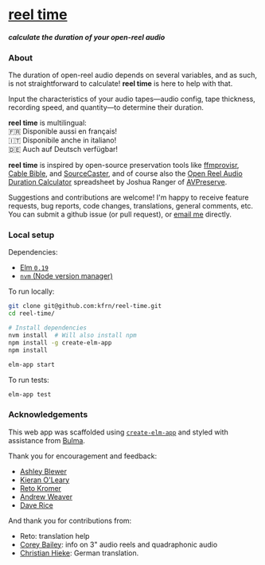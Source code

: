 # [reel time](https://kfrn.github.io/reel-time)

#### _calculate the duration of your open-reel audio_

### About

The duration of open-reel audio depends on several variables, and as such, is not straightforward to calculate! **reel time** is here to help with that.

Input the characteristics of your audio tapes—audio config, tape thickness, recording speed, and quantity—to determine their duration.

**reel time** is multilingual:  
🇫🇷 Disponible aussi en français!  
🇮🇹 Disponibile anche in italiano!  
🇩🇪 Auch auf Deutsch verfügbar!

**reel time** is inspired by open-source preservation tools like [ffmprovisr](https://amiaopensource.github.io/ffmprovisr/), [Cable Bible](https://amiaopensource.github.io/cable-bible/), and [SourceCaster](https://datapraxis.github.io/sourcecaster/), and of course also the [Open Reel Audio Duration Calculator](https://www.avpreserve.com/open-reel-audio-duration-calculator/) spreadsheet by Joshua Ranger of [AVPreserve](https://www.avpreserve.com/).

Suggestions and contributions are welcome! I'm happy to receive feature requests, bug reports, code changes, translations, general comments, etc. You can submit a github issue (or pull request), or [email me](mailto:kfnagels@gmail.com) directly.

### Local setup

Dependencies:
* [Elm `0.19`](https://guide.elm-lang.org/install.html)
* [`nvm` (Node version manager)](https://github.com/nvm-sh/nvm#installing-and-updating)

To run locally:
```bash
git clone git@github.com:kfrn/reel-time.git
cd reel-time/

# Install dependencies
nvm install  # Will also install npm
npm install -g create-elm-app
npm install

elm-app start
```

To run tests:
```bash
elm-app test
```

<!-- To deploy to github pages:
```bash
npm install -g gh-pages  # If not already installed

elm-app build
gh-pages -d build
``` -->

### Acknowledgements

This web app was scaffolded using [`create-elm-app`](https://www.npmjs.com/package/create-elm-app) and styled with assistance from [Bulma](https://bulma.io/).

Thank you for encouragement and feedback:
- [Ashley Blewer](https://github.com/ablwr)
- [Kieran O'Leary](https://github.com/kieranjol)
- [Reto Kromer](https://github.com/retokromer)
- [Andrew Weaver](https://github.com/privatezero)
- [Dave Rice](https://github.com/dericed)

And thank you for contributions from:
- Reto: translation help
- [Corey Bailey](http://www.baileyzone.net/): info on 3" audio reels and quadraphonic audio
- [Christian Hieke](https://github.com/ingk): German translation.
